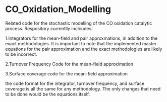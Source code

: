 # CO_Oxidation_Modelling
Related code for the stochastic modelling of the CO oxidation catalytic process.
Respository currentlly inclcudes:

1.Integrators for the mean-field and pair approxmations, in addition to the exact methodologies. It is important to note that the implemented master equations for the pair approximation and the exact methodologies are likely to be incorrect. 

2.Turnover Frequency Code for the mean-field approximation 

3.Surface coverage code for the mean-field approximation

the code format for the integrator, turnover frequency, and surface coverage is all the same for any methodology. The only changes that need to be done would be the equations itself. 
